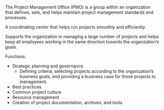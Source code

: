 The Project Management Office (PMO) is a group within an organization that defines, sets, and helps maintain project management standards and processes.

A coordinating center that helps run projects smoothly and efficiently. 

Supports the organization in managing a large number of projects and helps keep all employees working in the same direction towards the organization’s goals.

Functions:
- Strategic planning and governance
    - Defining criteria, selecting projects according to the organization’s business goals, and providing a business case for those projects to management.
- Best practices
- Common project culture
- Resource management
- Creation of project documentation, archives, and tools